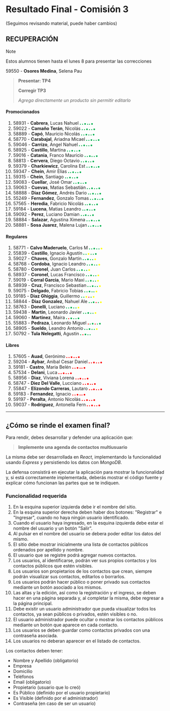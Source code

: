# Resultado Final - Comisión 3
(Seguimos revisando material, puede haber cambios)

## RECUPERACIÓN
> [!NOTE]
> Estos alumnos tienen hasta el lunes 8 para presentar las correcciones
>
59550 - **Osores Medina**, Selena Pau           
> **Presentar: TP4**
>
> **Corregir TP3**
>
> *Agrega directamente un producto sin permitir editarlo*
>


#### Promocionados
1. 58931 - **Cabrera**, Lucas Nahuel                 <img src="./material/verde.png" width="3" height="3"> <img src="./material/verde.png" width="3" height="3"> <img src="./material/verde.png" width="5" height="5"> <img src="./material/verde.png" width="3" height="3"> <img src="./material/verde.png" width="3" height="3"> <img src="./material/verde.png" width="5" height="5">
1. 59022 - **Camaño Terán**, Nicolás                 <img src="./material/verde.png" width="3" height="3"> <img src="./material/verde.png" width="3" height="3"> <img src="./material/verde.png" width="5" height="5"> <img src="./material/verde.png" width="3" height="3"> <img src="./material/verde.png" width="3" height="3"> <img src="./material/verde.png" width="5" height="5">
1. 58889 - **Capó**, Mauricio Nicolás                <img src="./material/verde.png" width="3" height="3"> <img src="./material/verde.png" width="3" height="3"> <img src="./material/verde.png" width="5" height="5"> <img src="./material/verde.png" width="3" height="3"> <img src="./material/verde.png" width="3" height="3"> <img src="./material/verde.png" width="5" height="5">
1. 58770 - **Carabajal**, Ariadna Micael             <img src="./material/verde.png" width="3" height="3"> <img src="./material/verde.png" width="3" height="3"> <img src="./material/verde.png" width="5" height="5"> <img src="./material/verde.png" width="3" height="3"> <img src="./material/verde.png" width="3" height="3"> <img src="./material/verde.png" width="5" height="5">
1. 59046 - **Carrizo**, Angel Nahuel                 <img src="./material/verde.png" width="3" height="3"> <img src="./material/verde.png" width="3" height="3"> <img src="./material/verde.png" width="5" height="5"> <img src="./material/verde.png" width="3" height="3"> <img src="./material/verde.png" width="3" height="3"> <img src="./material/verde.png" width="5" height="5">
1. 58925 - **Castillo**, Martina                     <img src="./material/verde.png" width="3" height="3"> <img src="./material/verde.png" width="3" height="3"> <img src="./material/verde.png" width="5" height="5"> <img src="./material/verde.png" width="3" height="3"> <img src="./material/verde.png" width="3" height="3"> <img src="./material/verde.png" width="5" height="5">
1. 59016 - **Catania**, Franco Mauricio              <img src="./material/verde.png" width="3" height="3"> <img src="./material/verde.png" width="3" height="3"> <img src="./material/verde.png" width="5" height="5"> <img src="./material/verde.png" width="3" height="3"> <img src="./material/verde.png" width="3" height="3"> <img src="./material/verde.png" width="5" height="5">
1. 58813 - **Cervera**, Diego Octavio                <img src="./material/verde.png" width="3" height="3"> <img src="./material/verde.png" width="3" height="3"> <img src="./material/verde.png" width="5" height="5"> <img src="./material/verde.png" width="3" height="3"> <img src="./material/verde.png" width="3" height="3"> <img src="./material/verde.png" width="5" height="5">
1. 59379 - **Charkiewicz**, Carolina Est             <img src="./material/verde.png" width="3" height="3"> <img src="./material/verde.png" width="3" height="3"> <img src="./material/verde.png" width="5" height="5"> <img src="./material/verde.png" width="3" height="3"> <img src="./material/verde.png" width="3" height="3"> <img src="./material/verde.png" width="5" height="5">
1. 59347 - **Chein**, Amir Elias                     <img src="./material/verde.png" width="3" height="3"> <img src="./material/verde.png" width="3" height="3"> <img src="./material/verde.png" width="5" height="5"> <img src="./material/verde.png" width="3" height="3"> <img src="./material/verde.png" width="3" height="3"> <img src="./material/verde.png" width="5" height="5">
1. 59315 - **Chein**, Santiago                       <img src="./material/verde.png" width="3" height="3"> <img src="./material/verde.png" width="3" height="3"> <img src="./material/verde.png" width="5" height="5"> <img src="./material/verde.png" width="3" height="3"> <img src="./material/verde.png" width="3" height="3"> <img src="./material/verde.png" width="5" height="5">
1. 59083 - **Cuellar**, José Omar                    <img src="./material/verde.png" width="3" height="3"> <img src="./material/verde.png" width="3" height="3"> <img src="./material/verde.png" width="5" height="5"> <img src="./material/verde.png" width="3" height="3"> <img src="./material/verde.png" width="3" height="3"> <img src="./material/verde.png" width="5" height="5">
1. 59063 - **Cuevas**, Matias Sebastián              <img src="./material/verde.png" width="3" height="3"> <img src="./material/verde.png" width="3" height="3"> <img src="./material/verde.png" width="5" height="5"> <img src="./material/verde.png" width="3" height="3"> <img src="./material/verde.png" width="3" height="3"> <img src="./material/verde.png" width="5" height="5">
1. 58888 - **Diaz Gómez**, Andrés Dario              <img src="./material/verde.png" width="3" height="3"> <img src="./material/verde.png" width="3" height="3"> <img src="./material/verde.png" width="5" height="5"> <img src="./material/verde.png" width="3" height="3"> <img src="./material/verde.png" width="3" height="3"> <img src="./material/verde.png" width="5" height="5">
1. 55249 - **Fernandez**, Gonzalo Tomas              <img src="./material/verde.png" width="3" height="3"> <img src="./material/verde.png" width="3" height="3"> <img src="./material/verde.png" width="5" height="5"> <img src="./material/verde.png" width="3" height="3"> <img src="./material/verde.png" width="3" height="3"> <img src="./material/verde.png" width="5" height="5">
1. 57565 - **Heredia**, Fabricio Nicolás             <img src="./material/verde.png" width="3" height="3"> <img src="./material/verde.png" width="3" height="3"> <img src="./material/verde.png" width="5" height="5"> <img src="./material/verde.png" width="3" height="3"> <img src="./material/verde.png" width="3" height="3"> <img src="./material/verde.png" width="5" height="5">
1. 59184 - **Lucena**, Matias Leandro                <img src="./material/verde.png" width="3" height="3"> <img src="./material/verde.png" width="3" height="3"> <img src="./material/verde.png" width="5" height="5"> <img src="./material/verde.png" width="3" height="3"> <img src="./material/verde.png" width="3" height="3"> <img src="./material/verde.png" width="5" height="5">
1. 59092 - **Perez**, Luciano Damian                 <img src="./material/verde.png" width="3" height="3"> <img src="./material/verde.png" width="3" height="3"> <img src="./material/verde.png" width="5" height="5"> <img src="./material/verde.png" width="3" height="3"> <img src="./material/verde.png" width="3" height="3"> <img src="./material/verde.png" width="5" height="5">
1. 58884 - **Salazar**, Agustina Ximena              <img src="./material/verde.png" width="3" height="3"> <img src="./material/verde.png" width="3" height="3"> <img src="./material/verde.png" width="5" height="5"> <img src="./material/verde.png" width="3" height="3"> <img src="./material/verde.png" width="3" height="3"> <img src="./material/verde.png" width="5" height="5">
1. 58881 - **Sosa Juarez**, Malena Lujan             <img src="./material/verde.png" width="3" height="3"> <img src="./material/verde.png" width="3" height="3"> <img src="./material/verde.png" width="5" height="5"> <img src="./material/verde.png" width="3" height="3"> <img src="./material/verde.png" width="3" height="3"> <img src="./material/verde.png" width="5" height="5">

#### Regulares
1. 58771 - **Calvo Maderuelo**, Carlos M             <img src="./material/verde.png" width="3" height="3"> <img src="./material/verde.png" width="3" height="3"> <img src="./material/verde.png" width="5" height="5"> <img src="./material/verde.png" width="3" height="3"> <img src="./material/verde.png" width="3" height="3"> <img src="./material/amarillo.png" width="5" height="5">
1. 55839 - **Castillo**, Ignacio Agustín             <img src="./material/verde.png" width="3" height="3"> <img src="./material/verde.png" width="3" height="3"> <img src="./material/amarillo.png" width="5" height="5"> <img src="./material/verde.png" width="3" height="3"> <img src="./material/verde.png" width="3" height="3"> <img src="./material/verde.png" width="5" height="5">
1. 59027 - **Chaves**, Gonzalo Martín                <img src="./material/verde.png" width="3" height="3"> <img src="./material/verde.png" width="3" height="3"> <img src="./material/verde.png" width="5" height="5"> <img src="./material/verde.png" width="3" height="3"> <img src="./material/verde.png" width="3" height="3"> <img src="./material/amarillo.png" width="5" height="5">
1. 58768 - **Cordoba**, Ignacio Leandro              <img src="./material/verde.png" width="3" height="3"> <img src="./material/verde.png" width="3" height="3"> <img src="./material/verde.png" width="5" height="5"> <img src="./material/verde.png" width="3" height="3"> <img src="./material/verde.png" width="3" height="3"> <img src="./material/amarillo.png" width="5" height="5">
1. 58780 - **Coronel**, Juan Carlos                  <img src="./material/verde.png" width="3" height="3"> <img src="./material/verde.png" width="3" height="3"> <img src="./material/verde.png" width="5" height="5"> <img src="./material/verde.png" width="3" height="3"> <img src="./material/verde.png" width="3" height="3"> <img src="./material/amarillo.png" width="5" height="5">
1. 58937 - **Coronel**, Lucas Francisco              <img src="./material/verde.png" width="3" height="3"> <img src="./material/verde.png" width="3" height="3"> <img src="./material/verde.png" width="5" height="5"> <img src="./material/verde.png" width="3" height="3"> <img src="./material/verde.png" width="3" height="3"> <img src="./material/amarillo.png" width="5" height="5">
1. 59019 - **Corral Garcia**, Mario Maxi             <img src="./material/verde.png" width="3" height="3"> <img src="./material/verde.png" width="3" height="3"> <img src="./material/verde.png" width="5" height="5"> <img src="./material/verde.png" width="3" height="3"> <img src="./material/verde.png" width="3" height="3"> <img src="./material/amarillo.png" width="5" height="5">
1. 58939 - **Cruz**, Francisco Sebastian             <img src="./material/verde.png" width="3" height="3"> <img src="./material/verde.png" width="3" height="3"> <img src="./material/verde.png" width="5" height="5"> <img src="./material/verde.png" width="3" height="3"> <img src="./material/verde.png" width="3" height="3"> <img src="./material/amarillo.png" width="5" height="5">
1. 59075 - **Delgado**, Fabricio Tobias              <img src="./material/verde.png" width="3" height="3"> <img src="./material/verde.png" width="3" height="3"> <img src="./material/verde.png" width="5" height="5"> <img src="./material/verde.png" width="3" height="3"> <img src="./material/verde.png" width="3" height="3"> <img src="./material/amarillo.png" width="5" height="5">
1. 59185 - **Diaz Ghiggia**, Guillermo               <img src="./material/verde.png" width="3" height="3"> <img src="./material/verde.png" width="3" height="3"> <img src="./material/amarillo.png" width="5" height="5"> <img src="./material/rojo.png" width="3" height="3"> <img src="./material/verde.png" width="3" height="3"> <img src="./material/amarillo.png" width="5" height="5">
1. 58844 - **Diaz Gonzalez**, Nahuel Ale             <img src="./material/verde.png" width="3" height="3"> <img src="./material/verde.png" width="3" height="3"> <img src="./material/verde.png" width="5" height="5"> <img src="./material/rojo.png" width="3" height="3"> <img src="./material/verde.png" width="3" height="3"> <img src="./material/amarillo.png" width="5" height="5">
1. 58763 - **Donelli**, Luciano                      <img src="./material/verde.png" width="3" height="3"> <img src="./material/verde.png" width="3" height="3"> <img src="./material/verde.png" width="5" height="5"> <img src="./material/verde.png" width="3" height="3"> <img src="./material/verde.png" width="3" height="3"> <img src="./material/amarillo.png" width="5" height="5">
1. 59438 - **Martin**, Leonardo Javier               <img src="./material/verde.png" width="3" height="3"> <img src="./material/verde.png" width="3" height="3"> <img src="./material/verde.png" width="5" height="5"> <img src="./material/verde.png" width="3" height="3"> <img src="./material/verde.png" width="3" height="3"> <img src="./material/amarillo.png" width="5" height="5">
1. 59060 - **Martinez**, Maira                       <img src="./material/verde.png" width="3" height="3"> <img src="./material/rojo.png" width="3" height="3"> <img src="./material/verde.png" width="5" height="5"> <img src="./material/verde.png" width="3" height="3"> <img src="./material/verde.png" width="3" height="3"> <img src="./material/verde.png" width="5" height="5">
1. 55883 - **Pedraza**, Leonardo Miguel              <img src="./material/rojo.png" width="3" height="3"> <img src="./material/verde.png" width="3" height="3"> <img src="./material/verde.png" width="5" height="5"> <img src="./material/rojo.png" width="3" height="3"> <img src="./material/verde.png" width="3" height="3"> <img src="./material/verde.png" width="5" height="5">
1. 58905 - **Sueldo**, Leandro Antonio               <img src="./material/verde.png" width="3" height="3"> <img src="./material/verde.png" width="3" height="3"> <img src="./material/verde.png" width="5" height="5"> <img src="./material/verde.png" width="3" height="3"> <img src="./material/verde.png" width="3" height="3"> <img src="./material/amarillo.png" width="5" height="5">
1. 50792 - **Tula Nelegatti**, Agustin               <img src="./material/verde.png" width="3" height="3"> <img src="./material/rojo.png" width="3" height="3"> <img src="./material/verde.png" width="5" height="5"> <img src="./material/verde.png" width="3" height="3"> <img src="./material/verde.png" width="3" height="3">

#### Libres
1. 57605 - **Auad**, Gerónimo                        <img src="./material/rojo.png" width="3" height="3"> <img src="./material/rojo.png" width="3" height="3"> <img src="./material/rojo.png" width="5" height="5"> <img src="./material/rojo.png" width="3" height="3"> <img src="./material/rojo.png" width="3" height="3"> <img src="./material/rojo.png" width="5" height="5">
1. 59204 - **Aybar**, Anibal Cesar Daniel            <img src="./material/rojo.png" width="3" height="3"> <img src="./material/rojo.png" width="3" height="3"> <img src="./material/rojo.png" width="5" height="5"> <img src="./material/rojo.png" width="3" height="3"> <img src="./material/rojo.png" width="3" height="3"> <img src="./material/rojo.png" width="5" height="5">
1. 59181 - **Castro**, Maria Belén                   <img src="./material/rojo.png" width="3" height="3"> <img src="./material/rojo.png" width="3" height="3"> <img src="./material/rojo.png" width="5" height="5"> <img src="./material/rojo.png" width="3" height="3"> <img src="./material/rojo.png" width="3" height="3"> <img src="./material/rojo.png" width="5" height="5">
1. 57534 - **Delani**, Luca                          <img src="./material/rojo.png" width="3" height="3"> <img src="./material/rojo.png" width="3" height="3"> <img src="./material/rojo.png" width="5" height="5"> <img src="./material/rojo.png" width="3" height="3"> <img src="./material/rojo.png" width="3" height="3"> <img src="./material/rojo.png" width="5" height="5">
1. 58956 - **Diaz**, Viviana Lorena                  <img src="./material/rojo.png" width="3" height="3"> <img src="./material/rojo.png" width="3" height="3"> <img src="./material/rojo.png" width="5" height="5"> <img src="./material/rojo.png" width="3" height="3"> <img src="./material/rojo.png" width="3" height="3"> <img src="./material/rojo.png" width="5" height="5">
1. 58747 - **Diez Del Valle**, Lucciano              <img src="./material/rojo.png" width="3" height="3"> <img src="./material/rojo.png" width="3" height="3"> <img src="./material/rojo.png" width="5" height="5"> <img src="./material/rojo.png" width="3" height="3"> <img src="./material/rojo.png" width="3" height="3"> <img src="./material/rojo.png" width="5" height="5">
1. 55847 - **Elizondo Carreras**, Lautaro            <img src="./material/rojo.png" width="3" height="3"> <img src="./material/rojo.png" width="3" height="3"> <img src="./material/rojo.png" width="5" height="5"> <img src="./material/rojo.png" width="3" height="3"> <img src="./material/rojo.png" width="3" height="3"> <img src="./material/rojo.png" width="5" height="5">
1. 59183 - **Fernandez**, Ignacio                    <img src="./material/rojo.png" width="3" height="3"> <img src="./material/rojo.png" width="3" height="3"> <img src="./material/rojo.png" width="5" height="5"> <img src="./material/rojo.png" width="3" height="3"> <img src="./material/rojo.png" width="3" height="3"> <img src="./material/rojo.png" width="5" height="5">
1. 59197 - **Peralta**, Antonio Nicolás              <img src="./material/rojo.png" width="3" height="3"> <img src="./material/rojo.png" width="3" height="3"> <img src="./material/rojo.png" width="5" height="5"> <img src="./material/rojo.png" width="3" height="3"> <img src="./material/rojo.png" width="3" height="3"> <img src="./material/rojo.png" width="5" height="5">
1. 59037 - **Rodriguez**, Antonella Fern             <img src="./material/rojo.png" width="3" height="3"> <img src="./material/rojo.png" width="3" height="3"> <img src="./material/rojo.png" width="5" height="5"> <img src="./material/rojo.png" width="3" height="3"> <img src="./material/rojo.png" width="3" height="3"> <img src="./material/rojo.png" width="5" height="5">
---
## ¿Cómo se rinde el examen final?

Para rendir, debes desarrollar y defender una aplicación que:

> **Implemente una agenda de contactos multiusuario**

La misma debe ser desarrollada en *React*, implementando la funcionalidad usando *Express* y persistiendo los datos con *MongoDB*.

La defensa consistirá en ejecutar la aplicación para mostrar la funcionalidad y, si está correctamente implementada, deberás mostrar el código fuente y explicar cómo funcionan las partes que se te indiquen.

### Funcionalidad requerida
1. En la esquina superior izquierda debe ir el nombre del sitio.
2. En la esquina superior derecha deben haber dos botones: "Registrar" e "Ingresar", cuando no haya ningún usuario identificado.
3. Cuando el usuario haya ingresado, en la esquina izquierda debe estar el nombre del usuario y un botón "Salir".
4. Al pulsar en el nombre del usuario se debera poder editar los datos del mismo.
5. El sitio debe mostrar inicialmente una lista de contactos públicos ordenados por apellido y nombre.
6. El usuario que se registre podrá agregar nuevos contactos.
7. Los usuarios, al identificarse, podrán ver sus propios contactos y los contactos públicos que estén visibles.
8. Los usuarios son propietarios de los contactos que crean, siempre podrán visualizar sus contactos, editarlos o borrarlos. 
9. Los usuarios podrán hacer público o poner privado sus contactos mediante un botón asociado a los mismos.
10. Las altas y la edición, así como la registración y el ingreso, se deben hacer en una página separada y, al completar la misma, debe regresar a la página principal.
11. Debe existir un usuario administrador que pueda visualizar todos los contactos, ya sean públicos o privados, estén visibles o no.
12. El usuario administrador puede ocultar o mostrar los contactos públicos mediante un botón que aparece en cada contacto.
13. Los usuarios se deben guardar como contactos privados con una contraseña asociada. 
14. Los usuarios no deberan aparecer en el listado de contactos.

Los contactos deben tener:
- Nombre y Apellido (obligatorio)
- Empresa     
- Domicilio   
- Teléfonos 
- Email       (obligatorio)
- Propietario (usuario que lo creó)
- Es Público  (definido por el usuario propietario)
- Es Visible  (definido por el administrador)
- Contraseña  (en caso de ser un usuario)